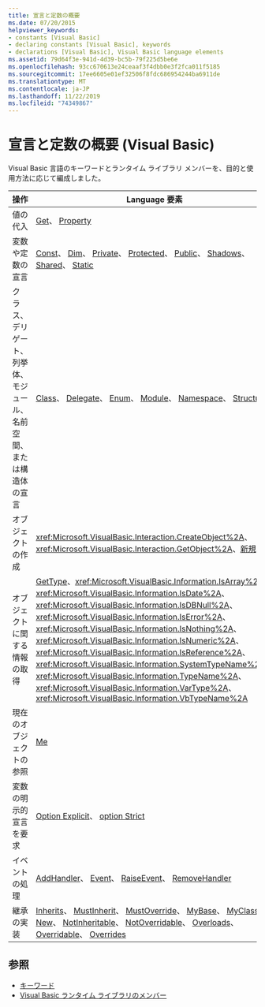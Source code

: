 ```yaml
---
title: 宣言と定数の概要
ms.date: 07/20/2015
helpviewer_keywords:
- constants [Visual Basic]
- declaring constants [Visual Basic], keywords
- declarations [Visual Basic], Visual Basic language elements
ms.assetid: 79d64f3e-941d-4d39-bc5b-79f225d5be6e
ms.openlocfilehash: 93cc670613e24ceaaf3f4dbb0e3f2fca011f5185
ms.sourcegitcommit: 17ee6605e01ef32506f8fdc686954244ba6911de
ms.translationtype: MT
ms.contentlocale: ja-JP
ms.lasthandoff: 11/22/2019
ms.locfileid: "74349867"
---
```

# <a name="declarations-and-constants-summary-visual-basic"></a>宣言と定数の概要 (Visual Basic)
Visual Basic 言語のキーワードとランタイム ライブラリ メンバーを、目的と使用方法に応じて編成しました。  
  
|操作|Language 要素|  
|------------|----------------------|  
|値の代入|[Get](../../../visual-basic/language-reference/statements/get-statement.md)、 [Property](../../../visual-basic/language-reference/statements/property-statement.md)|  
|変数や定数の宣言|[Const](../../../visual-basic/language-reference/statements/const-statement.md)、 [Dim](../../../visual-basic/language-reference/statements/dim-statement.md)、 [Private](../../../visual-basic/language-reference/modifiers/private.md)、 [Protected](../../../visual-basic/language-reference/modifiers/protected.md)、 [Public](../../../visual-basic/language-reference/modifiers/public.md)、 [Shadows](../../../visual-basic/language-reference/modifiers/shadows.md)、 [Shared](../../../visual-basic/language-reference/modifiers/shared.md)、 [Static](../../../visual-basic/language-reference/modifiers/static.md)|  
|クラス、デリゲート、列挙体、モジュール、名前空間、または構造体の宣言|[Class](../../../visual-basic/language-reference/statements/class-statement.md)、 [Delegate](../../../visual-basic/language-reference/statements/delegate-statement.md)、 [Enum](../../../visual-basic/language-reference/statements/enum-statement.md)、 [Module](../../../visual-basic/language-reference/statements/module-statement.md)、 [Namespace](../../../visual-basic/language-reference/statements/namespace-statement.md)、 [Structure](../../../visual-basic/language-reference/statements/structure-statement.md)|  
|オブジェクトの作成|<xref:Microsoft.VisualBasic.Interaction.CreateObject%2A>、<xref:Microsoft.VisualBasic.Interaction.GetObject%2A>、[新規](../../../visual-basic/language-reference/operators/new-operator.md)|  
|オブジェクトに関する情報の取得|[GetType](../../../visual-basic/language-reference/operators/gettype-operator.md)、<xref:Microsoft.VisualBasic.Information.IsArray%2A>、<xref:Microsoft.VisualBasic.Information.IsDate%2A>、<xref:Microsoft.VisualBasic.Information.IsDBNull%2A>、<xref:Microsoft.VisualBasic.Information.IsError%2A>、<xref:Microsoft.VisualBasic.Information.IsNothing%2A>、<xref:Microsoft.VisualBasic.Information.IsNumeric%2A>、<xref:Microsoft.VisualBasic.Information.IsReference%2A>、<xref:Microsoft.VisualBasic.Information.SystemTypeName%2A>、<xref:Microsoft.VisualBasic.Information.TypeName%2A>、<xref:Microsoft.VisualBasic.Information.VarType%2A>、<xref:Microsoft.VisualBasic.Information.VbTypeName%2A>|  
|現在のオブジェクトの参照|[Me](../../../visual-basic/programming-guide/program-structure/me-my-mybase-and-myclass.md)|  
|変数の明示的宣言を要求|[Option Explicit](../../../visual-basic/language-reference/statements/option-explicit-statement.md)、 [option Strict](../../../visual-basic/language-reference/statements/option-strict-statement.md)|  
|イベントの処理|[AddHandler](../../../visual-basic/language-reference/statements/addhandler-statement.md)、 [Event](../../../visual-basic/language-reference/statements/event-statement.md)、 [RaiseEvent](../../../visual-basic/language-reference/statements/raiseevent-statement.md)、 [RemoveHandler](../../../visual-basic/language-reference/statements/removehandler-statement.md)|  
|継承の実装|[Inherits](../../../visual-basic/language-reference/statements/inherits-statement.md)、 [MustInherit](../../../visual-basic/language-reference/modifiers/mustinherit.md)、 [MustOverride](../../../visual-basic/language-reference/modifiers/mustoverride.md)、 [MyBase](../../../visual-basic/programming-guide/language-features/objects-and-classes/inheritance-basics.md)、 [MyClass](../../../visual-basic/programming-guide/language-features/objects-and-classes/inheritance-basics.md)、 [New](../../../visual-basic/language-reference/operators/new-operator.md)、 [NotInheritable](../../../visual-basic/language-reference/modifiers/notinheritable.md)、 [NotOverridable](../../../visual-basic/language-reference/modifiers/notoverridable.md)、 [Overloads](../../../visual-basic/language-reference/modifiers/overloads.md)、 [Overridable](../../../visual-basic/language-reference/modifiers/overridable.md)、 [Overrides](../../../visual-basic/language-reference/modifiers/overrides.md)|  
  
## <a name="see-also"></a>参照

- [キーワード](../../../visual-basic/language-reference/keywords/index.md)
- [Visual Basic ランタイム ライブラリのメンバー](../../../visual-basic/language-reference/runtime-library-members.md)
